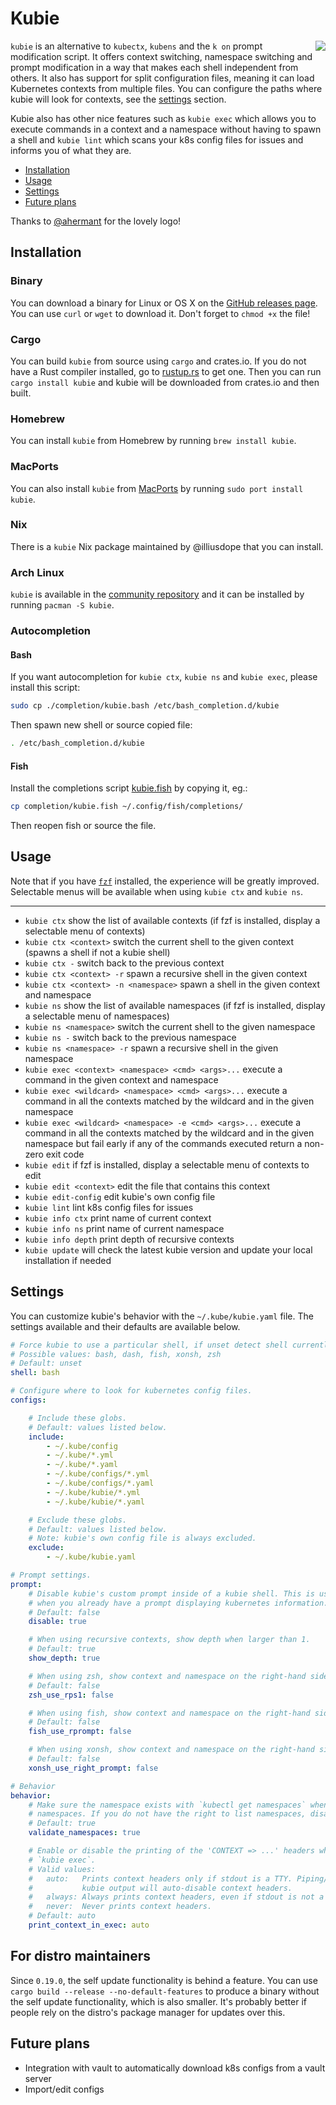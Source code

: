 # Kubie
<img src="./assets/logo.svg" align="right"/>

`kubie` is an alternative to `kubectx`, `kubens` and the `k on` prompt modification script. It offers context switching,
namespace switching and prompt modification in a way that makes each shell independent from others. It also has
support for split configuration files, meaning it can load Kubernetes contexts from multiple files. You can configure
the paths where kubie will look for contexts, see the [settings](#settings) section.

Kubie also has other nice features such as `kubie exec` which allows you to execute commands in a context and a
namespace without having to spawn a shell and `kubie lint` which scans your k8s config files for issues and informs
you of what they are.

* [Installation](#installation)
* [Usage](#usage)
* [Settings](#settings)
* [Future plans](#future-plans)

Thanks to [@ahermant](https://github.com/ahermant) for the lovely logo!

## Installation

### Binary
You can download a binary for Linux or OS X on the [GitHub releases page](https://github.com/sbstp/kubie/releases). You
can use `curl` or `wget` to download it. Don't forget to `chmod +x` the file!

### Cargo
You can build `kubie` from source using `cargo` and crates.io. If you do not have a Rust compiler installed, go to
[rustup.rs](https://rustup.rs) to get one. Then you can run `cargo install kubie` and kubie will be downloaded from
crates.io and then built.

### Homebrew
You can install `kubie` from Homebrew by running `brew install kubie`.

### MacPorts
You can also install `kubie` from [MacPorts](https://www.macports.org) by running `sudo port install kubie`.

### Nix
There is a `kubie` Nix package maintained by @illiusdope that you can install.

### Arch Linux
`kubie` is available in the [community repository](https://archlinux.org/packages/community/x86_64/kubie/) and it can be installed by running `pacman -S kubie`.

### Autocompletion

#### Bash

If you want autocompletion for `kubie ctx`, `kubie ns` and `kubie exec`, please install this script:
```bash
sudo cp ./completion/kubie.bash /etc/bash_completion.d/kubie
```

Then spawn new shell or source copied file:
```bash
. /etc/bash_completion.d/kubie
```

#### Fish

Install the completions script [kubie.fish](completion/kubie.fish) by copying it, eg.:

```bash
cp completion/kubie.fish ~/.config/fish/completions/
```

Then reopen fish or source the file.

## Usage
Note that if you have [`fzf`](https://github.com/junegunn/fzf) installed, the experience will be greatly improved.
Selectable menus will be available when using `kubie ctx` and `kubie ns`.

---

* `kubie ctx` show the list of available contexts (if fzf is installed, display a selectable menu of contexts)
* `kubie ctx <context>` switch the current shell to the given context (spawns a shell if not a kubie shell)
* `kubie ctx -` switch back to the previous context
* `kubie ctx <context> -r` spawn a recursive shell in the given context
* `kubie ctx <context> -n <namespace>` spawn a shell in the given context and namespace
* `kubie ns` show the list of available namespaces (if fzf is installed, display a selectable menu of namespaces)
* `kubie ns <namespace>` switch the current shell to the given namespace
* `kubie ns -` switch back to the previous namespace
* `kubie ns <namespace> -r` spawn a recursive shell in the given namespace
* `kubie exec <context> <namespace> <cmd> <args>...` execute a command in the given context and namespace
* `kubie exec <wildcard> <namespace> <cmd> <args>...` execute a command in all the contexts matched by the wildcard and
  in the given namespace
* `kubie exec <wildcard> <namespace> -e <cmd> <args>...` execute a command in all the contexts matched by the wildcard and
  in the given namespace but fail early if any of the commands executed return a non-zero exit code
* `kubie edit` if fzf is installed, display a selectable menu of contexts to edit
* `kubie edit <context>` edit the file that contains this context
* `kubie edit-config` edit kubie's own config file
* `kubie lint` lint k8s config files for issues
* `kubie info ctx` print name of current context
* `kubie info ns` print name of current namespace
* `kubie info depth` print depth of recursive contexts
* `kubie update` will check the latest kubie version and update your local installation if needed

## Settings
You can customize kubie's behavior with the `~/.kube/kubie.yaml` file. The settings available and their defaults are
available below.

```yaml
# Force kubie to use a particular shell, if unset detect shell currently in use.
# Possible values: bash, dash, fish, xonsh, zsh
# Default: unset
shell: bash

# Configure where to look for kubernetes config files.
configs:

    # Include these globs.
    # Default: values listed below.
    include:
        - ~/.kube/config
        - ~/.kube/*.yml
        - ~/.kube/*.yaml
        - ~/.kube/configs/*.yml
        - ~/.kube/configs/*.yaml
        - ~/.kube/kubie/*.yml
        - ~/.kube/kubie/*.yaml

    # Exclude these globs.
    # Default: values listed below.
    # Note: kubie's own config file is always excluded.
    exclude:
        - ~/.kube/kubie.yaml

# Prompt settings.
prompt:
    # Disable kubie's custom prompt inside of a kubie shell. This is useful
    # when you already have a prompt displaying kubernetes information.
    # Default: false
    disable: true

    # When using recursive contexts, show depth when larger than 1.
    # Default: true
    show_depth: true

    # When using zsh, show context and namespace on the right-hand side using RPS1.
    # Default: false
    zsh_use_rps1: false

    # When using fish, show context and namespace on the right-hand side.
    # Default: false
    fish_use_rprompt: false

    # When using xonsh, show context and namespace on the right-hand side.
    # Default: false
    xonsh_use_right_prompt: false

# Behavior
behavior:
    # Make sure the namespace exists with `kubectl get namespaces` when switching
    # namespaces. If you do not have the right to list namespaces, disable this.
    # Default: true
    validate_namespaces: true

    # Enable or disable the printing of the 'CONTEXT => ...' headers when running
    # `kubie exec`.
    # Valid values:
    #   auto:   Prints context headers only if stdout is a TTY. Piping/redirecting
    #           kubie output will auto-disable context headers.
    #   always: Always prints context headers, even if stdout is not a TTY.
    #   never:  Never prints context headers.
    # Default: auto
    print_context_in_exec: auto
```

## For distro maintainers
Since `0.19.0`, the self update functionality is behind a feature. You can use `cargo build --release --no-default-features`
to produce a binary without the self update functionality, which is also smaller. It's probably better if people rely
on the distro's package manager for updates over this.

## Future plans
* Integration with vault to automatically download k8s configs from a vault server
* Import/edit configs
